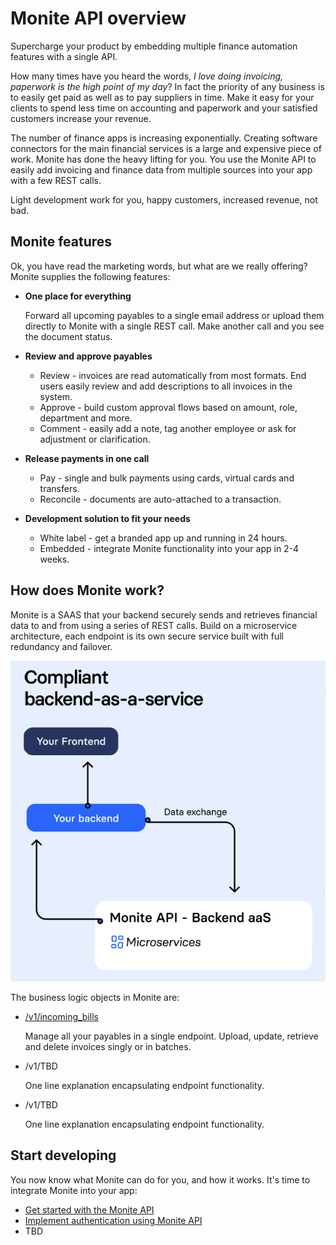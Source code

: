 # Monite API overview 

Supercharge your product by embedding multiple finance automation features with a single API. 

How many times have you heard the words, *I love doing invoicing, paperwork is the high point of my day*? In fact the priority of any business is to easily get paid as well as to pay suppliers in time. Make it easy for your clients to spend less time on accounting and paperwork and your satisfied customers increase your revenue.

The number of finance apps is increasing exponentially. Creating software connectors for the main financial services is a large and expensive piece of work. Monite has done the heavy lifting for you. You use the Monite API to easily add invoicing and finance data from multiple sources into your app with a few REST calls. 

Light development work for you, happy customers, increased revenue, not bad. 

## Monite features  

Ok, you have read the marketing words, but what are we really offering? Monite supplies the following features:

- **One place for everything** 

  Forward all upcoming payables to a single email address or upload them directly to Monite with a single REST call. Make another call and you see the document status.

- **Review and approve payables** 
  - Review - invoices are read automatically from most formats. End users easily review and add descriptions to all invoices in the system. 
  - Approve - build custom approval flows based on amount, role, department and more. 
  - Comment - easily add a note, tag another employee or ask for adjustment or clarification.

- **Release payments in one call**
  - Pay - single and bulk payments using cards, virtual cards and transfers. 
  - Reconcile - documents are auto-attached to a transaction.

- **Development solution to fit your needs**
   - White label - get a branded app up and running in 24 hours.
   - Embedded - integrate Monite functionality into your app in 2-4 weeks. 

## How does Monite work?

Monite is a SAAS that your backend securely sends and retrieves financial data to and from using a series of REST calls. Build on a microservice architecture, each endpoint is its own secure service built with full redundancy and failover. 

![](../assets/images/monite-architecture-overview.png)

The business logic objects in Monite are:

- [/v1/incoming_bills](https://monite.stoplight.io/docs/api-docs/b3A6MjU2NTk0MjE-upload-new-bill)

  Manage all your payables in a single endpoint. Upload, update, retrieve and delete invoices singly or in batches. 

- /v1/TBD

  One line explanation encapsulating endpoint functionality.
- /v1/TBD

  One line explanation encapsulating endpoint functionality.

## Start developing

You now know what Monite can do for you, and how it works. It's time to integrate Monite into your app:

* [Get started with the Monite API](b.get-started.md)
* [Implement authentication using Monite API](d.authentication.md)
* TBD
